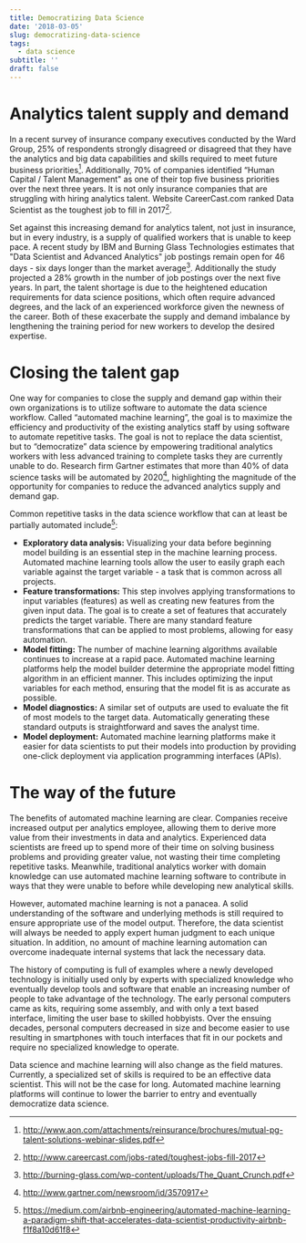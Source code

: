 ```yaml
---
title: Democratizing Data Science
date: '2018-03-05'
slug: democratizing-data-science
tags:
  - data science
subtitle: ''
draft: false
---
```


# Analytics talent supply and demand

In a recent survey of insurance company executives conducted by the Ward Group, 25% of respondents strongly disagreed or disagreed that they have the analytics and big data capabilities and skills required to meet future business priorities[^1]. Additionally, 70% of companies identified “Human Capital / Talent Management" as one of their top five business priorities over the next three years. It is not only insurance companies that are struggling with hiring analytics talent. Website CareerCast.com ranked Data Scientist as the toughest job to fill in 2017[^2].

Set against this increasing demand for analytics talent, not just in insurance, but in every industry, is a supply of qualified workers that is unable to keep pace. A recent study by IBM and Burning Glass Technologies estimates that "Data Scientist and Advanced Analytics" job postings remain open for 46 days - six days longer than the market average[^3]. Additionally the study projected a 28% growth in the number of job postings over the next five years. In part, the talent shortage is due to the heightened education requirements for data science positions, which often require advanced degrees, and the lack of an experienced workforce given the newness of the career. Both of these exacerbate the supply and demand imbalance by lengthening the training period for new workers to develop the desired expertise.

# Closing the talent gap

One way for companies to close the supply and demand gap within their own organizations is to utilize software to automate the data science workflow. Called “automated machine learning”, the goal is to maximize the efficiency and productivity of the existing analytics staff by using software to automate repetitive tasks. The goal is not to replace the data scientist, but to “democratize” data science by empowering traditional analytics workers with less advanced training to complete tasks they are currently unable to do. Research firm Gartner estimates that more than 40% of data science tasks will be automated by 2020[^4], highlighting the magnitude of the opportunity for companies to reduce the advanced analytics supply and demand gap.

Common repetitive tasks in the data science workflow that can at least be partially automated include[^5]:

- **Exploratory data analysis:** Visualizing your data before beginning model building is an essential step in the machine learning process. Automated machine learning tools allow the user to easily graph each variable against the target variable - a task that is common across all projects.
- **Feature transformations:** This step involves applying transformations to input variables (features) as well as creating new features from the given input data. The goal is to create a set of features that accurately predicts the target variable. There are many standard feature transformations that can be applied to most problems, allowing for easy automation.
- **Model fitting:** The number of machine learning algorithms available continues to increase at a rapid pace. Automated machine learning platforms help the model builder determine the appropriate model fitting algorithm in an efficient manner. This includes optimizing the input variables for each method, ensuring that the model fit is as accurate as possible.
- **Model diagnostics:** A similar set of outputs are used to evaluate the fit of most models to the target data. Automatically generating these standard outputs is straightforward and saves the analyst time.
- **Model deployment:** Automated machine learning platforms make it easier for data scientists to put their models into production by providing one-click deployment via application programming interfaces (APIs). 

# The way of the future

The benefits of automated machine learning are clear. Companies receive increased output per analytics employee, allowing them to derive more value from their investments in data and analytics. Experienced data scientists are freed up to spend more of their time on solving business problems and providing greater value, not wasting their time completing repetitive tasks. Meanwhile, traditional analytics worker with domain knowledge can use automated machine learning software to contribute in ways that they were unable to before while developing new analytical skills.

However, automated machine learning is not a panacea. A solid understanding of the software and underlying methods is still required to ensure appropriate use of the model output. Therefore, the data scientist will always be needed to apply expert human judgment to each unique situation. In addition, no amount of machine learning automation can overcome inadequate internal systems that lack the necessary data.      

The history of computing is full of examples where a newly developed technology is initially used only by experts with specialized knowledge who eventually develop tools and software that enable an increasing number of people to take advantage of the technology. The early personal computers came as kits, requiring some assembly, and with only a text based interface, limiting the user base to skilled hobbyists. Over the ensuing decades, personal computers decreased in size and become easier to use resulting in smartphones with touch interfaces that fit in our pockets and require no specialized knowledge to operate. 

Data science and machine learning will also change as the field matures. Currently, a specialized set of skills is required to be an effective data scientist. This will not be the case for long. Automated machine learning platforms will continue to lower the barrier to entry and eventually democratize data science.


[^1]: http://www.aon.com/attachments/reinsurance/brochures/mutual-pg-talent-solutions-webinar-slides.pdf

[^2]: http://www.careercast.com/jobs-rated/toughest-jobs-fill-2017

[^3]: http://burning-glass.com/wp-content/uploads/The_Quant_Crunch.pdf

[^4]: http://www.gartner.com/newsroom/id/3570917

[^5]: https://medium.com/airbnb-engineering/automated-machine-learning-a-paradigm-shift-that-accelerates-data-scientist-productivity-airbnb-f1f8a10d61f8
